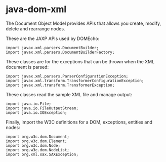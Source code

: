 # java-dom-xml
 
 The Document Object Model provides APIs that allows you create, modify, delete and rearrange nodes.
 
 These are the JAXP APIs used by DOMEcho:

```
import javax.xml.parsers.DocumentBuilder; 
import javax.xml.parsers.DocumentBuilderFactory;
```

These classes are for the exceptions that can be thrown when the XML document is parsed:

```
import javax.xml.parsers.ParserConfigurationException;
import javax.xml.transform.TransformerConfigurationException;
import javax.xml.transform.TransformerException;
```

These classes read the sample XML file and manage output:

```
import java.io.File;
import java.io.FileOutputStream;
import java.io.IOException;
```

Finally, import the W3C definitions for a DOM, exceptions, entities and nodes:

```
import org.w3c.dom.Document;
import org.w3c.dom.Element;
import org.w3c.dom.Node;
import org.w3c.dom.NodeList;
import org.xml.sax.SAXException;
```
